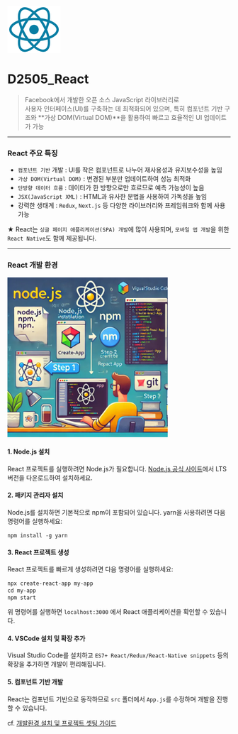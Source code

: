 <a href="https://ko.react.dev/learn">
<img src="./images/react_logo.png">
</a>

# D2505_React
> Facebook에서 개발한 오픈 소스 JavaScript 라이브러리로 <br/>
> 사용자 인터페이스(UI)를 구축하는 데 최적화되어 있으며, 특히 컴포넌트 기반 구조와 **가상 DOM(Virtual DOM)**을 활용하여 빠르고 효율적인 UI 업데이트가 가능 <br/>

---
### React 주요 특징
- `컴포넌트 기반` 개발 : UI를 작은 컴포넌트로 나누어 재사용성과 유지보수성을 높임
- `가상 DOM(Virtual DOM)` : 변경된 부분만 업데이트하여 성능 최적화
- `단방향 데이터 흐름` : 데이터가 한 방향으로만 흐르므로 예측 가능성이 높음
- `JSX(JavaScript XML)` : HTML과 유사한 문법을 사용하여 가독성을 높임
- 강력한 생태계 : `Redux`, `Next.js` 등 다양한 라이브러리와 프레임워크와 함께 사용 가능

★ React는 `싱글 페이지 애플리케이션(SPA) 개발`에 많이 사용되며, `모바일 앱 개발`을 위한 `React Native`도 함께 제공됩니다. 
<br/>

---
### React 개발 환경

<img src="./images/react_env.png">

#### 1. Node.js 설치
React 프로젝트를 실행하려면 Node.js가 필요합니다. [Node.js 공식 사이트](https://nodejs.org/)에서 LTS 버전을 다운로드하여 설치하세요.

#### 2. 패키지 관리자 설치
Node.js를 설치하면 기본적으로 npm이 포함되어 있습니다. yarn을 사용하려면 다음 명령어를 실행하세요:
```shell
npm install -g yarn
```

#### 3. React 프로젝트 생성
React 프로젝트를 빠르게 생성하려면 다음 명령어를 실행하세요:
```shell
npx create-react-app my-app
cd my-app
npm start
```
위 명령어를 실행하면 `localhost:3000` 에서 React 애플리케이션을 확인할 수 있습니다.

#### 4. VSCode 설치 및 확장 추가
Visual Studio Code를 설치하고 `ES7+ React/Redux/React-Native snippets` 등의 확장을 추가하면 개발이 편리해집니다.

#### 5. 컴포넌트 기반 개발
React는 컴포넌트 기반으로 동작하므로 `src` 폴더에서 `App.js`를 수정하며 개발을 진행할 수 있습니다.


cf. [개발환경 설치 및 프로젝트 셋팅 가이드](https://www.devitworld.com/coding/react/react-tutorial-env-setting-setup-guide/)




